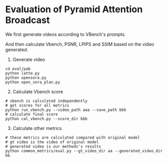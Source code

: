 # Evaluation of Pyramid Attention Broadcast

We first generate videos according to VBench's prompts.

And then calculate Vbench, PSNR, LPIPS and SSIM based on the video generated.

1. Generate video
```
cd eval/pab
python latte.py
python opensora.py
python open_sora_plan.py
```

2. Calculate Vbench score
```
# vbench is calculated independently
# get scores for all metrics
python run_vbench.py --video_path aaa --save_path bbb
# calculate final score
python cal_vbench.py --score_dir bbb
```

3. Calculate other metrics
```
# these metrics are calculated compared with original model
# gt video is the video of original model
# generated video is our methods's results
python common_metrics/eval.py --gt_video_dir aa --generated_video_dir bb
```
